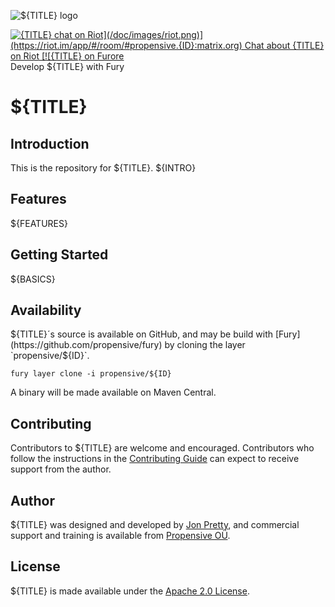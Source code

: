 ![${TITLE} logo](/doc/images/github.png)

[![${TITLE} chat on Riot](/doc/images/riot.png)](https://riot.im/app/#/room/#propensive.${ID}:matrix.org) Chat about ${TITLE} on Riot
[![${TITLE} on Furore](/doc/images/furore.png)](https://furore.dev/propensive/${ID}) Develop ${TITLE} with Fury

# ${TITLE}

## Introduction

This is the repository for ${TITLE}. ${INTRO}

## Features

${FEATURES}

## Getting Started

${BASICS}

## Availability

${TITLE}´s source is available on GitHub, and may be build with [Fury](https://github.com/propensive/fury) by
cloning the layer `propensive/${ID}`.
```
fury layer clone -i propensive/${ID}
```

A binary will be made available on Maven Central.

## Contributing

Contributors to ${TITLE} are welcome and encouraged. Contributors who follow the instructions in the
[Contributing Guide](/contributing.md) can expect to receive support from the author.

## Author

${TITLE} was designed and developed by [Jon Pretty](https://twitter.com/propensive), and commercial support and
training is available from [Propensive OÜ](https://propensive.com/).

## License

${TITLE} is made available under the [Apache 2.0 License](/license.md).
